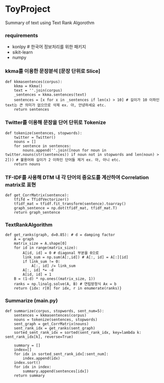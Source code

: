 # ToyProject
Summary of text using Text Rank Algorothm


### requirements
+ konlpy # 한국어 정보처리를 위한 패키지
+ sikit-learn
+ numpy

### kkma를 이용한 문장분석 [문장 단위로 Slice]
```
def kkmasentences(corpus):
    kkma = Kkma()
    text = ''.join(corpus)
    _sentences = kkma.sentences(text)
    sentences = [x for x in _sentences if len(x) > 10] # 길이가 10 이하인 text는 큰 의미가 없으므로 삭제 ex. 아, 안녕하세요 etc.
    return sentences
```

### Twitter를 이용해 문장을 단어 단위로 Tokenize
```
def tokenize(sentences, stopwords):
    twitter = Twitter()
    nouns = []
    for sentence in sentences:
        nouns.append(''.join([noun for noun in twitter.nouns(str(sentences)) if noun not in stopwords and len(noun) > 2])) # 불용어와 길이가 2 이하인 단어들 제거 ex. 아, 아니 etc.
    return nouns
```

### TF-IDF를 사용해 DTM 내 각 단어의 중요도를 계산하여 Correlation matrix로 표현
```
def get_CorrMatrix(sentence):
    tfifd = TfidfVectorizer()
    tfidf_mat = tfidf.fit_transform(sentence).toarray()
    graph_sentence = np.dot(tfidf_mat, tfidf_mat.T)
    return graph_sentence
```

### TextRankAlgorithm
```
def get_ranks(graph, d=0.85): # d = damping factor
    A = graph
    matrix_size = A.shape[0]
    for id in range(matrix_size):
        A[id, id] = 0 # diagonal 부분을 0으로
        link_sum = np.sum(A[:,id]) # A[:, id] = A[:][id]
        if link_sum != 0:
            A[:, id] /= link_sum
        A[:, id] *= -d
        A[id, id] = 1
    B = (1-d) * np.ones((matrix_size, 1))
    ranks = np.linalg.solve(A, B) # 연립방정식 Ax = b
    return {idx: r[0] for idx, r in enumerate(ranks)}
```
### Summarize (main.py)
```
def summarize(corpus, stopwords, sent_num=5):
    sentences = kkmasentences(corpus)
    nouns = tokenize(sentences, stopwords)
    sent_graph = get_CorrMatrix(nouns)
    sent_rank_idx = get_ranks(sent_graph)
    sorted_sent_rank_idx = sorted(sent_rank_idx, key=lambda k: sent_rank_idx[k], reverse=True)

    summary = []
    index=[]
    for idx in sorted_sent_rank_idx[:sent_num]:
        index.append(idx)
    index.sort()
    for idx in index:
        summary.append(sentences[idx])
    return summary
```
